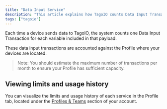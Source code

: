 ```yaml
---
title: "Data Input Service"
description: "This article explains how TagoIO counts Data Input Transactions when devices send data, and where to view limits and usage history for each Profile. It also reminds you to estimate your monthly transaction volume."
tags: ["tagoio"]
---
```


Each time a device sends data to TagoIO, the system counts one Data Input Transaction for each variable included in that payload.

These data input transactions are accounted against the Profile where your devices are located.

> Note: You should estimate the maximum number of transactions per month to ensure your Profile has sufficient capacity.

## Viewing limits and usage history
You can visualize the limits and usage history of each service in the Profile tab, located under the [Profiles & Teams](../account/profiles) section of your account.

<!-- Image placeholder removed for build -->